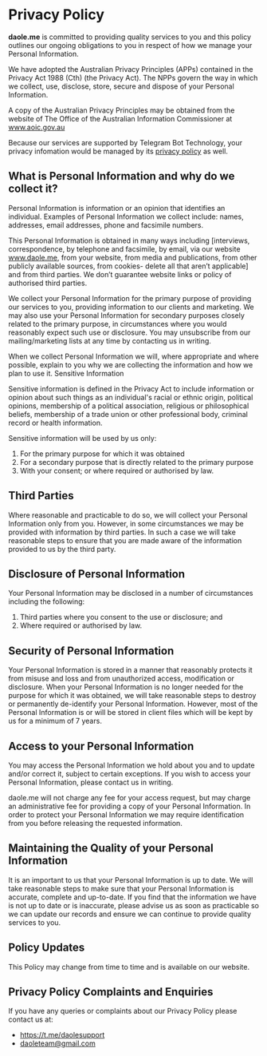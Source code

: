 # Privacy Policy
**daole.me** is committed to providing quality services to you and this policy outlines our ongoing obligations to you in respect of how we manage your Personal Information.

We have adopted the Australian Privacy Principles (APPs) contained in the Privacy Act 1988 (Cth) (the Privacy Act). The NPPs govern the way in which we collect, use, disclose, store, secure and dispose of your Personal Information.

A copy of the Australian Privacy Principles may be obtained from the website of The Office of the Australian Information Commissioner at www.aoic.gov.au

Because our services are supported by Telegram Bot Technology, your privacy infomation would be managed by its [privacy policy](https://telegram.org/privacy) as well.

## What is Personal Information and why do we collect it?
Personal Information is information or an opinion that identifies an individual. Examples of Personal Information we collect include: names, addresses, email addresses, phone and facsimile numbers.

This Personal Information is obtained in many ways including [interviews, correspondence, by telephone and facsimile, by email, via our website www.daole.me, from your website, from media and publications, from other publicly available sources, from cookies- delete all that aren’t applicable] and from third parties. We don’t guarantee website links or policy of authorised third parties.

We collect your Personal Information for the primary purpose of providing our services to you, providing information to our clients and marketing. We may also use your Personal Information for secondary purposes closely related to the primary purpose, in circumstances where you would reasonably expect such use or disclosure. You may unsubscribe from our mailing/marketing lists at any time by contacting us in writing.

When we collect Personal Information we will, where appropriate and where possible, explain to you why we are collecting the information and how we plan to use it.
Sensitive Information

Sensitive information is defined in the Privacy Act to include information or opinion about such things as an individual's racial or ethnic origin, political opinions, membership of a political association, religious or philosophical beliefs, membership of a trade union or other professional body, criminal record or health information.

Sensitive information will be used by us only:
1.	For the primary purpose for which it was obtained
2.	For a secondary purpose that is directly related to the primary purpose
3.	With your consent; or where required or authorised by law.

## Third Parties
Where reasonable and practicable to do so, we will collect your Personal Information only from you. However, in some circumstances we may be provided with information by third parties. In such a case we will take reasonable steps to ensure that you are made aware of the information provided to us by the third party.

## Disclosure of Personal Information
Your Personal Information may be disclosed in a number of circumstances including the following:
1.	Third parties where you consent to the use or disclosure; and
2.	Where required or authorised by law.

## Security of Personal Information
Your Personal Information is stored in a manner that reasonably protects it from misuse and loss and from unauthorized access, modification or disclosure.
When your Personal Information is no longer needed for the purpose for which it was obtained, we will take reasonable steps to destroy or permanently de-identify your Personal Information. However, most of the Personal Information is or will be stored in client files which will be kept by us for a minimum of 7 years.

## Access to your Personal Information
You may access the Personal Information we hold about you and to update and/or correct it, subject to certain exceptions. If you wish to access your Personal Information, please contact us in writing.

daole.me will not charge any fee for your access request, but may charge an administrative fee for providing a copy of your Personal Information.
In order to protect your Personal Information we may require identification from you before releasing the requested information.

## Maintaining the Quality of your Personal Information
It is an important to us that your Personal Information is up to date. We  will  take reasonable steps to make sure that your Personal Information is accurate, complete and up-to-date. If you find that the information we have is not up to date or is inaccurate, please advise us as soon as practicable so we can update our records and ensure we can continue to provide quality services to you.

## Policy Updates
This Policy may change from time to time and is available on our website.

## Privacy Policy Complaints and Enquiries
If you have any queries or complaints about our Privacy Policy please contact us at:

* https://t.me/daolesupport
* daoleteam@gmail.com
